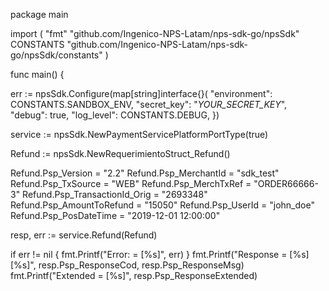 package main

import (
    "fmt"
    "github.com/Ingenico-NPS-Latam/nps-sdk-go/npsSdk"
    CONSTANTS "github.com/Ingenico-NPS-Latam/nps-sdk-go/npsSdk/constants"
)

func main() {

err := npsSdk.Configure(map[string]interface{}(
    "environment": CONSTANTS.SANDBOX_ENV,
    "secret_key": "_YOUR_SECRET_KEY_",
    "debug": true,
    "log_level": CONSTANTS.DEBUG,
})

service := npsSdk.NewPaymentServicePlatformPortType(true)

Refund := npsSdk.NewRequerimientoStruct_Refund()

Refund.Psp_Version = "2.2"
Refund.Psp_MerchantId = "sdk_test"
Refund.Psp_TxSource = "WEB"
Refund.Psp_MerchTxRef = "ORDER66666-3"
Refund.Psp_TransactionId_Orig = "2693348"
Refund.Psp_AmountToRefund = "15050"
Refund.Psp_UserId = "john_doe"
Refund.Psp_PosDateTime = "2019-12-01 12:00:00"

resp, err := service.Refund(Refund)

if err != nil {
    fmt.Printf("Error: = [%s]", err)
}
fmt.Printf("Response = [%s] [%s]", resp.Psp_ResponseCod, resp.Psp_ResponseMsg)
fmt.Printf("Extended = [%s]", resp.Psp_ResponseExtended)
